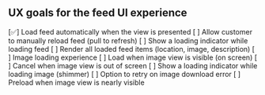 ## UX goals for the feed UI experience

[✅] Load feed automatically when the view is presented
[ ] Allow customer to manually reload feed (pull to refresh)
[ ] Show a loading indicator while loading feed
[ ] Render all loaded feed items (location, image, description)
[ ] Image loading experience
    [ ] Load when image view is visible (on screen)
    [ ] Cancel when image view is out of screen
    [ ] Show a loading indicator while loading image (shimmer)
    [ ] Option to retry on image download error
    [ ] Preload when image view is nearly visible
 

